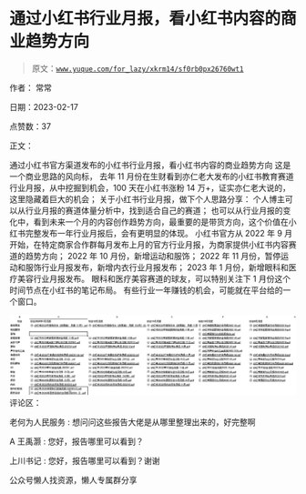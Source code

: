 # 通过小红书行业月报，看小红书内容的商业趋势方向

> 原文：[`www.yuque.com/for_lazy/xkrm14/sf0rb0px26760wt1`](https://www.yuque.com/for_lazy/xkrm14/sf0rb0px26760wt1)



作者： 常常



日期：2023-02-17



点赞数：37

<ne-hole id="ubf99c26a" data-lake-id="ubf99c26a">

正文：



通过小红书官方渠道发布的小红书行业月报，看小红书内容的商业趋势方向 这是一个商业思路的风向标， 去年 11 月份在生财看到亦仁老大发布的小红书教育赛道行业月报，从中挖掘到机会，100 天在小红书涨粉 14 万+，证实亦仁老大说的，这里隐藏着巨大的机会； 关于小红书行业月报，做下个人思路分享： 个人博主可以从行业月报的赛道体量分析中，找到适合自己的赛道； 也可以从行业月报的变化中，看到未来一个月的内容创作趋势方向，最重要的是带货方向，这个价值在小红书完整发布一年行业月报后，会有更明显的体现。 小红书官方从 2022 年 9 月开始，在特定商家合作群每月发布上月的官方行业月报，为商家提供小红书内容赛道的趋势方向； 2022 年 10 月份，新增运动和服饰； 2022 年 11 月份，暂停运动和服饰行业月报发布，新增内衣行业月报发布； 2023 年 1 月份，新增眼科和医疗美容行业月报发布。 眼科和医疗美容赛道的球友，可以特别关注下 1 月份这个时间节点在小红书的笔记布局。 有些行业一年赚钱的机会，可能就在平台给的一个窗口。



![](img/f79ed75c783795d52d42726a3ae3f71e.png)  <ne-hole id="u8f244ac3" data-lake-id="u8f244ac3"><ne-p id="u26eda8f5" data-lake-id="u26eda8f5">评论区：



老何为人民服务 : 想问问这些报告大佬是从哪里整理出来的，好完整啊



A 王禹灏 : 您好，报告哪里可以看到？



上川书记 : 您好，报告哪里可以看到？谢谢

<ne-hole id="u9ea32253" data-lake-id="u9ea32253">

公众号懒人找资源，懒人专属群分享

</ne-hole></ne-hole></ne-p></ne-hole>
